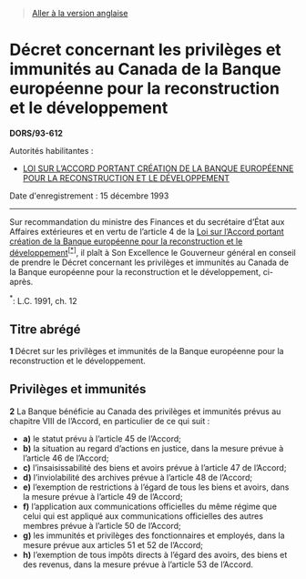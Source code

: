 > [Aller à la version anglaise](/en/Regulations/Statutory%20Orders%20and%20Regulations/93/612.md)

# Décret concernant les privilèges et immunités au Canada de la Banque européenne pour la reconstruction et le développement

**DORS/93-612**

Autorités habilitantes : 
- [LOI SUR L’ACCORD PORTANT CRÉATION DE LA BANQUE EUROPÉENNE POUR LA RECONSTRUCTION ET LE DÉVELOPPEMENT](/fr/Lois/Lois%20du%20Canada/1991/ch.%2012.md)

Date d'enregistrement : 15 décembre 1993

----------

Sur recommandation du ministre des Finances et du secrétaire d’État aux Affaires extérieures et en vertu de l’article 4 de la [Loi sur l’Accord portant création de la Banque européenne pour la reconstruction et le développement](/fr/Lois/Lois%20du%20Canada/1991/ch.%2012.md)<sup><a href='#nbp_SOR-93-612_f_hq_6210'>[*]</a></sup>, il plaît à Son Excellence le Gouverneur général en conseil de prendre le Décret concernant les privilèges et immunités au Canada de la Banque européenne pour la reconstruction et le développement, ci-après.

<a name='nbp_SOR-93-612_f_hq_6210'><sup>*</sup></a>: L.C. 1991, ch. 12<br />




## Titre abrégé


**1** Décret sur les privilèges et immunités de la Banque européenne pour la reconstruction et le développement.




## Privilèges et immunités


**2** La Banque bénéficie au Canada des privilèges et immunités prévus au chapitre VIII de l’Accord, en particulier de ce qui suit :
- **a)** le statut prévu à l’article 45 de l’Accord;
- **b)** la situation au regard d’actions en justice, dans la mesure prévue à l’article 46 de l’Accord;
- **c)** l’insaisissabilité des biens et avoirs prévue à l’article 47 de l’Accord;
- **d)** l’inviolabilité des archives prévue à l’article 48 de l’Accord;
- **e)** l’exemption de restrictions à l’égard de tous les biens et avoirs, dans la mesure prévue à l’article 49 de l’Accord;
- **f)** l’application aux communications officielles du même régime que celui qui est appliqué aux communications officielles des autres membres prévue à l’article 50 de l’Accord;
- **g)** les immunités et privilèges des fonctionnaires et employés, dans la mesure prévue aux articles 51 et 52 de l’Accord;
- **h)** l’exemption de tous impôts directs à l’égard des avoirs, des biens et des revenus, dans la mesure prévue à l’article 53 de l’Accord.


